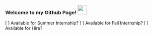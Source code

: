 ### Welcome to my Github Page! <img src="https://raw.githubusercontent.com/MartinHeinz/MartinHeinz/master/wave.gif" width="30px">

[ ] Available for Summer Internship? 
[ ] Available for Fall Internship?
[ ] Available for Hire?

<!--
![Python](https://img.shields.io/badge/python-3670A0?logo=python&logoColor=ffdd54)
![Java](https://img.shields.io/badge/-Java-007396?logo=java&logoColor=white)
-->

<!--
**roromaniac/roromaniac** is a ✨ _special_ ✨ repository because its `README.md` (this file) appears on your GitHub profile.

Here are some ideas to get you started:

- 🔭 I’m currently working on ...
- 🌱 I’m currently learning ...
- 👯 I’m looking to collaborate on ...
- 🤔 I’m looking for help with ...
- 💬 Ask me about ...
- 📫 How to reach me: ...
- 😄 Pronouns: ...
- ⚡ Fun fact: ...
-->
